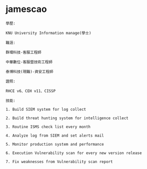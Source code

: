 # jamescao
    學歷:

    KNU University Information manage(學士)

    職涯:

    群環科技-客服工程師

    中華數位-客服暨技術工程師

    泰博科技(現職)-資安工程師

    證照:

    RHCE v6、CEH v11、CISSP

    技能:

    1. Build SIEM system for log collect

    2. Build threat hunting system for intelligence collect

    3. Routine ISMS check list every month

    4. Analyze log from SIEM and set alerts mail

    5. Monitor production system and performance

    6. Execution Vulnerability scan for every new version release

    7. Fix weaknesses from Vulnerability scan report

